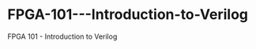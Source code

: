 FPGA-101---Introduction-to-Verilog
==================================

FPGA 101 - Introduction to Verilog
